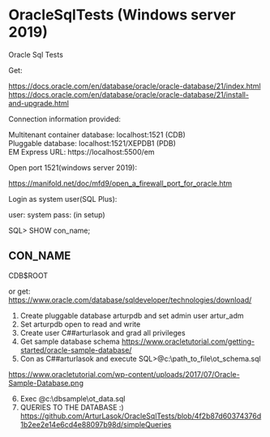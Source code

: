 # OracleSqlTests (Windows server 2019)
Oracle Sql Tests

Get:

https://docs.oracle.com/en/database/oracle/oracle-database/21/index.html
https://docs.oracle.com/en/database/oracle/oracle-database/21/install-and-upgrade.html

Connection information provided:

Multitenant container database: localhost:1521 (CDB) \
Pluggable database: localhost:1521/XEPDB1 (PDB)  \
EM Express URL: https://localhost:5500/em 

Open port 1521(windows server 2019):

https://manifold.net/doc/mfd9/open_a_firewall_port_for_oracle.htm

Login as system user(SQL Plus):

user: system
pass: (in setup)

SQL> SHOW con_name;

CON_NAME
------------------------------
CDB$ROOT

or get:
https://www.oracle.com/database/sqldeveloper/technologies/download/

1. Create pluggable database arturpdb and set admin user artur_adm
2. Set arturpdb open to read and write
3. Create user C##arturlasok and grad all privileges  
4. Get sample database schema https://www.oracletutorial.com/getting-started/oracle-sample-database/
5. Con as C##arturlasok and execute SQL>@c:\path_to_file\ot_schema.sql

https://www.oracletutorial.com/wp-content/uploads/2017/07/Oracle-Sample-Database.png

6. Exec @c:\dbsample\ot_data.sql
7. QUERIES TO THE DATABASE :) https://github.com/ArturLasok/OracleSqlTests/blob/4f2b87d60374376d1b2ee2e14e6cd4e88097b98d/simpleQueries
